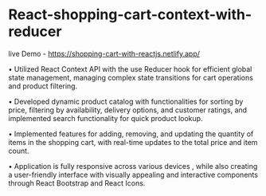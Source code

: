 # React-shopping-cart-context-with-reducer
 live Demo - https://shopping-cart-with-reactjs.netlify.app/

 • Utilized React Context API with the use Reducer hook for efficient global state management, managing 
   complex state transitions for cart operations and product filtering.
   
• Developed dynamic product catalog with functionalities for sorting by price, filtering by availability, 
  delivery options, and customer ratings, and implemented search functionality for quick product lookup.
  
• Implemented features for adding, removing, and updating the quantity of items in the shopping cart, 
  with real-time updates to the total price and item count.
  
• Application is fully responsive across various devices , while also creating a user-friendly interface 
  with visually appealing and interactive components through React Bootstrap and React Icons.
